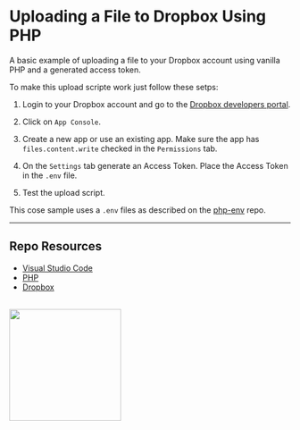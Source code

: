 # Uploading a File to Dropbox Using PHP

A basic example of uploading a file to your Dropbox account using vanilla PHP and a generated access token.

To make this upload scripte work just follow these setps:

1. Login to your Dropbox account and go to the [Dropbox developers portal](https://www.dropbox.com/developers/).

2. Click on ```App Console```.

3. Create a new app or use an existing app. Make sure the app has ```files.content.write``` checked in the ```Permissions``` tab.

4. On the ```Settings``` tab generate an Access Token. Place the Access Token in the ```.env``` file. 

5. Test the upload script. 

This cose sample uses a ```.env``` files as described on the [php-env](https://github.com/codeadamca/php-env) repo. 

***

## Repo Resources

* [Visual Studio Code](https://code.visualstudio.com/)
* [PHP](https://www.php.net/)
* [Dropbox](https://www.dropbox.com/)

<br>
<a href="https://codeadam.ca">
<img src="https://cdn.codeadam.ca/images@1.0.0/codeadam-logo-coloured-horizontal.png" width="200">
</a>
